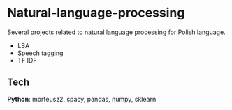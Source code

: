 # Natural-language-processing
Several projects related to natural language processing for Polish language.
- LSA
- Speech tagging
- TF IDF

## Tech
**Python**: morfeusz2, spacy, pandas, numpy, sklearn
